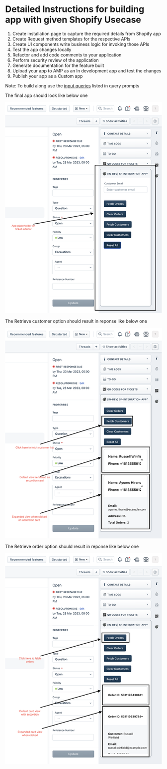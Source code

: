 # Detailed Instructions for building app with given Shopify Usecase

1. Create installation page to capture the required details from Shopify app
2. Create Request method templates for the respective APIs
3. Create UI components write business logic for invoking those APIs
4. Test the app changes locally
5. Refactor and add code comments to your application
6. Perform security review of the application
7. Generate documentation for the feature built
8. Upload your app to AMP as an In development app and test the changes
9. Publish your app as a Custom app

Note: To build along use the [input queries](input_queries.md) listed in query prompts

The final app should look like below one

![App placeholder](assets/app-placeholder-sf-integration.png)

The Retrieve customer option should result in reponse like below one

![Fetch Customers](assets/fetch-cust-sf-integration.png)

The Retrieve order option should result in reponse like below one

![Fetch Order](assets/fetch-order-sf-integration.png)